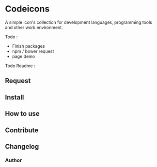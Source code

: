 # Codeicons

A simple icon's collection for development languages, programming tools and other work environment.

Todo : 

- Finish packages
- npm / bower request
- page demo 


Todo Readme : 

## Request

## Install

## How to use

## Contribute 

## Changelog

### Author
